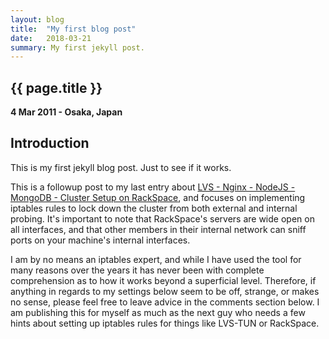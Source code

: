 ```yaml
---
layout: blog
title:  "My first blog post"
date:   2018-03-21
summary: My first jekyll post.
---
```


## {{ page.title }}

__4 Mar 2011 - Osaka, Japan__




## Introduction

This is my first jekyll blog post. Just to see if it works.

This is a followup post to my last entry about [LVS - Nginx - NodeJS - MongoDB - Cluster Setup on RackSpace](http://boj.github.com/blog/2011/01/14/lvs-nginx-nodejs-mongodb-cluster-setup-on-rackspace/), and focuses on implementing iptables rules to lock down the cluster from both external and internal probing.  It's important to note that RackSpace's servers are wide open on all interfaces, and that other members in their internal network can sniff ports on your machine's internal interfaces.

I am by no means an iptables expert, and while I have used the tool for many reasons over the years it has never been with complete comprehension as to how it works beyond a superficial level.  Therefore, if anything in regards to my settings below seem to be off, strange, or makes no sense, please feel free to leave advice in the comments section below.  I am publishing this for myself as much as the next guy who needs a few hints about setting up iptables rules for things like LVS-TUN or RackSpace.
